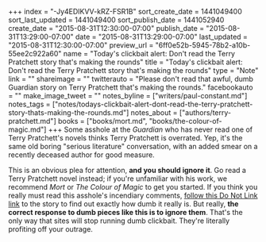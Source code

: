 +++
index = "-Jy4EDIKVV-kRZ-FSR1B"
sort_create_date = 1441049400
sort_last_updated = 1441049400
sort_publish_date = 1441052940
create_date = "2015-08-31T12:30:00-07:00"
publish_date = "2015-08-31T13:29:00-07:00"
date = "2015-08-31T13:29:00-07:00"
last_updated = "2015-08-31T12:30:00-07:00"
preview_url = "6ff0e52b-5945-78b2-a10b-55ee2c922a60"
name = "Today's clickbait alert: Don't read the Terry Pratchett story that's making the rounds"
title = "Today's clickbait alert: Don't read the Terry Pratchett story that's making the rounds"
type = "Note"
link = ""
shareimage = ""
twitterauto = "Please don't read that awful, dumb Guardian story on Terry Pratchett that's making the rounds."
facebookauto = ""
make_image_tweet = ""
notes_byline = ["writers/paul-constant.md"]
notes_tags = ["notes/todays-clickbait-alert-dont-read-the-terry-pratchett-story-thats-making-the-rounds.md"]
notes_about = ["authors/terry-pratchett.md"]
books = ["books/mort.md", "books/the-colour-of-magic.md"]
+++
Some asshole at the *Guardian* who has never read one of Terry Pratchett's novels thinks Terry Pratchett is overrated. Yep, it's the same old boring "serious literature" conversation, with an added smear on a recently deceased author for good measure. 

This is an obvious plea for attention, **and you should ignore it**. Go read a Terry Pratchett novel instead; if you're unfamiliar with his work, we recommend *Mort* or *The Colour of Magic* to get you started. If you think you really must read this asshole's incendiary comments, [follow this Do Not Link link](http://www.donotlink.com/framed?770655) to the story to find out exactly how dumb it really is. But really, **the correct response to dumb pieces like this is to ignore them**. That's the only way that sites will stop running dumb clickbait. They're literally profiting off your outrage.